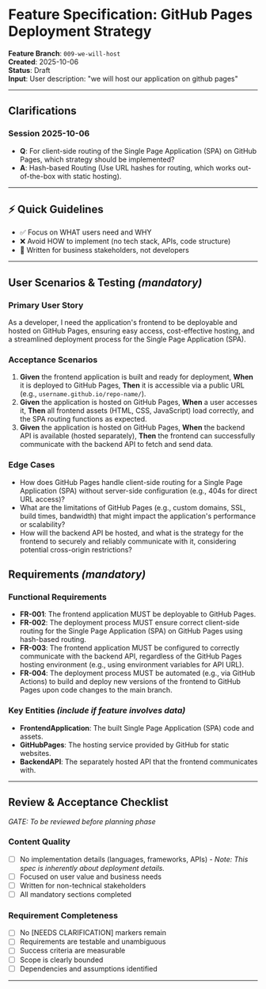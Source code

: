 # Feature Specification: GitHub Pages Deployment Strategy

**Feature Branch**: `009-we-will-host`  
**Created**: 2025-10-06  
**Status**: Draft  
**Input**: User description: "we will host our application on github pages"

---

## Clarifications

### Session 2025-10-06
- **Q**: For client-side routing of the Single Page Application (SPA) on GitHub Pages, which strategy should be implemented?
- **A**: Hash-based Routing (Use URL hashes for routing, which works out-of-the-box with static hosting).

---

## ⚡ Quick Guidelines
- ✅ Focus on WHAT users need and WHY
- ❌ Avoid HOW to implement (no tech stack, APIs, code structure)
- 👥 Written for business stakeholders, not developers

---

## User Scenarios & Testing *(mandatory)*

### Primary User Story
As a developer, I need the application's frontend to be deployable and hosted on GitHub Pages, ensuring easy access, cost-effective hosting, and a streamlined deployment process for the Single Page Application (SPA).

### Acceptance Scenarios
1. **Given** the frontend application is built and ready for deployment, **When** it is deployed to GitHub Pages, **Then** it is accessible via a public URL (e.g., `username.github.io/repo-name/`).
2. **Given** the application is hosted on GitHub Pages, **When** a user accesses it, **Then** all frontend assets (HTML, CSS, JavaScript) load correctly, and the SPA routing functions as expected.
3. **Given** the application is hosted on GitHub Pages, **When** the backend API is available (hosted separately), **Then** the frontend can successfully communicate with the backend API to fetch and send data.

### Edge Cases
- How does GitHub Pages handle client-side routing for a Single Page Application (SPA) without server-side configuration (e.g., 404s for direct URL access)?
- What are the limitations of GitHub Pages (e.g., custom domains, SSL, build times, bandwidth) that might impact the application's performance or scalability?
- How will the backend API be hosted, and what is the strategy for the frontend to securely and reliably communicate with it, considering potential cross-origin restrictions?

## Requirements *(mandatory)*

### Functional Requirements
- **FR-001**: The frontend application MUST be deployable to GitHub Pages.
- **FR-002**: The deployment process MUST ensure correct client-side routing for the Single Page Application (SPA) on GitHub Pages using hash-based routing.
- **FR-003**: The frontend application MUST be configured to correctly communicate with the backend API, regardless of the GitHub Pages hosting environment (e.g., using environment variables for API URL).
- **FR-004**: The deployment process MUST be automated (e.g., via GitHub Actions) to build and deploy new versions of the frontend to GitHub Pages upon code changes to the main branch.

### Key Entities *(include if feature involves data)*
- **FrontendApplication**: The built Single Page Application (SPA) code and assets.
- **GitHubPages**: The hosting service provided by GitHub for static websites.
- **BackendAPI**: The separately hosted API that the frontend communicates with.

---

## Review & Acceptance Checklist
*GATE: To be reviewed before planning phase*

### Content Quality
- [ ] No implementation details (languages, frameworks, APIs) - *Note: This spec is inherently about deployment details.* 
- [ ] Focused on user value and business needs
- [ ] Written for non-technical stakeholders
- [ ] All mandatory sections completed

### Requirement Completeness
- [ ] No [NEEDS CLARIFICATION] markers remain
- [ ] Requirements are testable and unambiguous  
- [ ] Success criteria are measurable
- [ ] Scope is clearly bounded
- [ ] Dependencies and assumptions identified

---